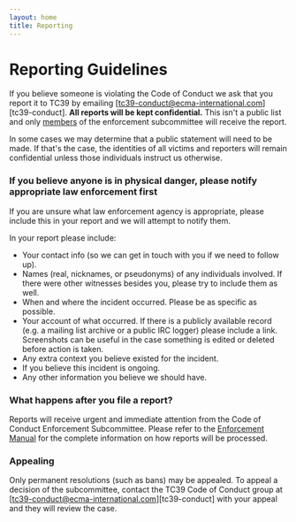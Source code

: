 ```yaml
---
layout: home
title: Reporting
---
```


# Reporting Guidelines

If you believe someone is violating the Code of Conduct we ask that you report it to TC39 by emailing [tc39-conduct@ecma-international.com][tc39-conduct]. **All reports will be kept confidential.** This isn't a public list and only [members](/code-of-conduct-proposal/subcommittee) of the enforcement subcommittee will receive the report.

In some cases we may determine that a public statement will need to be made. If that's the case, the identities of all victims and reporters will remain confidential unless those individuals instruct us otherwise.

### If you believe anyone is in physical danger, please notify appropriate law enforcement first

If you are unsure what law enforcement agency is appropriate, please include this in your report and we will attempt to notify them.

In your report please include:

*   Your contact info (so we can get in touch with you if we need to follow up).
*   Names (real, nicknames, or pseudonyms) of any individuals involved. If there were other witnesses besides you, please try to include them as well.
*   When and where the incident occurred. Please be as specific as possible.
*   Your account of what occurred. If there is a publicly available record (e.g. a mailing list archive or a public IRC logger) please include a link. Screenshots can be useful in the case something is edited or deleted before action is taken.
*   Any extra context you believe existed for the incident.
*   If you believe this incident is ongoing.
*   Any other information you believe we should have.

### What happens after you file a report?

Reports will receive urgent and immediate attention from the Code of Conduct Enforcement Subcommittee. Please refer to the [Enforcement Manual][] for the complete information on how reports will be processed.

### Appealing

Only permanent resolutions (such as bans) may be appealed. To appeal a decision of the subcommittee, contact the TC39 Code of Conduct group at [tc39-conduct@ecma-international.com][tc39-conduct] with your appeal and they will review the case.

[Enforcement Manual]: /code-of-conduct-proposal/enforcement
[tc39-conduc]: mailto:tc39-conduct@ecma-international.com
